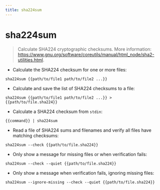 ```yaml
---
title: sha224sum
---
```

# sha224sum

> Calculate SHA224 cryptographic checksums.
> More information: <https://www.gnu.org/software/coreutils/manual/html_node/sha2-utilities.html>.

- Calculate the SHA224 checksum for one or more files:

`sha224sum {{path/to/file1 path/to/file2 ...}}`

- Calculate and save the list of SHA224 checksums to a file:

`sha224sum {{path/to/file1 path/to/file2 ...}} > {{path/to/file.sha224}}`

- Calculate a SHA224 checksum from `stdin`:

`{{command}} | sha224sum`

- Read a file of SHA224 sums and filenames and verify all files have matching checksums:

`sha224sum --check {{path/to/file.sha224}}`

- Only show a message for missing files or when verification fails:

`sha224sum --check --quiet {{path/to/file.sha224}}`

- Only show a message when verification fails, ignoring missing files:

`sha224sum --ignore-missing --check --quiet {{path/to/file.sha224}}`
